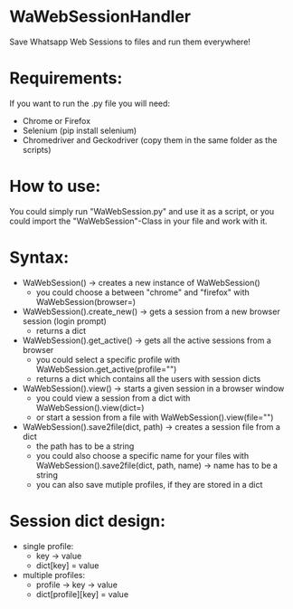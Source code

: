 # WaWebSessionHandler
Save Whatsapp Web Sessions to files and run them everywhere! 

# Requirements:
If you want to run the .py file you will need:
- Chrome or Firefox
- Selenium (pip install selenium)
- Chromedriver and Geckodriver (copy them in the same folder as the scripts)

# How to use:
You could simply run "WaWebSession.py" and use it as a script, or you could import the "WaWebSession"-Class in your file and work with it.

# Syntax:
-  WaWebSession() -> creates a new instance of WaWebSession()
    - you could choose a between "chrome" and "firefox" with WaWebSession(browser=)
- WaWebSession().create_new() -> gets a session from a new browser session (login prompt)
    - returns a dict
- WaWebSession().get_active() -> gets all the active sessions from a browser
    - you could select a specific profile with WaWebSession.get_active(profile="")
    - returns a dict which contains all the users with session dicts
- WaWebSession().view() -> starts a given session in a browser window
    - you could view a session from a dict with WaWebSession().view(dict=)
    - or start a session from a file with WaWebSession().view(file="")
- WaWebSession().save2file(dict, path) -> creates a session file from a dict
    - the path has to be a string
    - you could also choose a specific name for your files with WaWebSession().save2file(dict, path, name) -> name has to be a string
    - you can also save mutiple profiles, if they are stored in a dict
 
# Session dict design:
- single profile:
    - key -> value
    - dict[key] = value
- multiple profiles:
    - profile -> key -> value
    - dict[profile][key] = value
